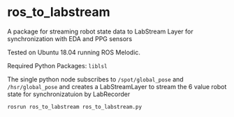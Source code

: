 # ros_to_labstream
A package for streaming robot state data to LabStream Layer for synchronization with EDA and PPG sensors

Tested on Ubuntu 18.04 running ROS Melodic.

Required Python Packages:
```liblsl```

The single python node subscribes to ```/spot/global_pose``` and ```/hsr/global_pose``` and creates a LabStreamLayer to stream the 6 value robot
state for synchronizatuion by LabRecorder
```
rosrun ros_to_labstream ros_to_labstream.py
```
